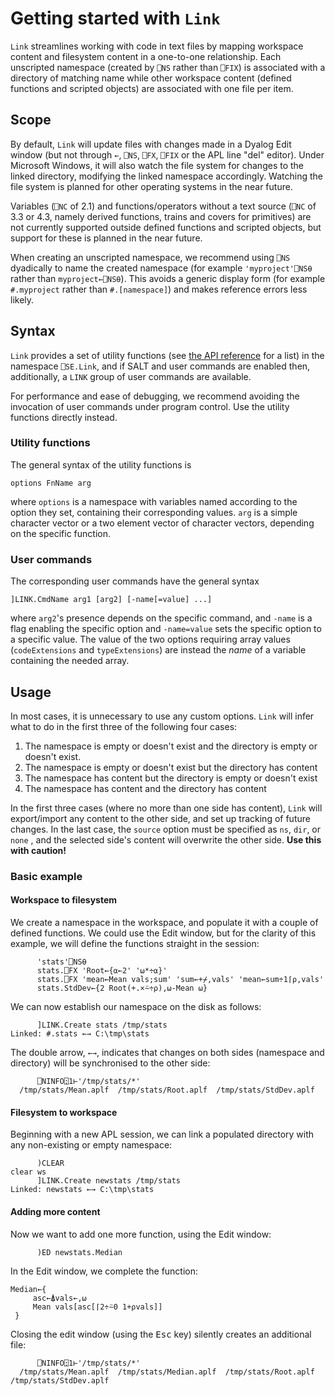 # Getting started with `Link`

`Link` streamlines working with code in text files by mapping workspace content and filesystem content in a one-to-one relationship. Each unscripted namespace (created by `⎕NS` rather than `⎕FIX`) is associated with a directory of matching name while other workspace content (defined functions and scripted objects) are associated with one file per item.

## Scope

By default, `Link` will update files with changes made in a Dyalog Edit window (but not through `←`, `⎕NS`, `⎕FX`, `⎕FIX` or the APL line "del" editor). Under Microsoft Windows, it will also watch the file system for changes to the linked directory, modifying the linked namespace accordingly. Watching the file system is planned for other operating systems in the near future.

Variables (`⎕NC` of 2.1) and functions/operators without a text source (`⎕NC` of 3.3 or 4.3, namely derived functions, trains and covers for primitives) are not currently supported outside defined functions and scripted objects, but support for these is planned in the near future.

When creating an unscripted namespace, we recommend using `⎕NS` dyadically to name the created namespace (for example `'myproject'⎕NS⍬` rather than `myproject←⎕NS⍬`). This avoids a generic display form (for example `#.myproject` rather than `#.[namespace]`) and makes reference errors less likely.

## Syntax

`Link` provides a set of utility functions (see [the API reference](API.md) for a list) in the namespace `⎕SE.Link`, and if SALT and user commands are enabled then, additionally, a `LINK` group of user commands are available.

For performance and ease of debugging, we recommend avoiding the invocation of user commands under program control. Use the utility functions directly instead.

### Utility functions

The general syntax of the utility functions is

```apl
options FnName arg
```
where `options` is a namespace with variables named according to the option they set, containing their corresponding values. `arg` is a simple character vector or a two element vector of character vectors, depending on the specific function.

### User commands

The corresponding user commands have the general syntax
```
]LINK.CmdName arg1 [arg2] [-name[=value] ...]
```
where `arg2`'s presence depends on the specific command, and `-name` is a flag enabling the specific option and `-name=value` sets the specific option to a specific value. The value of the two options requiring array values (`codeExtensions` and `typeExtensions`) are instead the *name* of a variable containing the needed array.

## Usage

In most cases, it is unnecessary to use any custom options. `Link` will infer what to do in the first three of the following four cases:

1. The namespace is empty or doesn't exist and the directory is empty or doesn't exist.
1. The namespace is empty or doesn't exist but the directory has content
1. The namespace has content but the directory is empty or doesn't exist
1. The namespace has content and the directory has content

In the first three cases (where no more than one side has content), `Link` will export/import any content to the other side, and set up tracking of future changes. In the last case, the `source` option must be specified as `ns`, `dir`, or `none` , and the selected side's content will overwrite the other side. **Use this with caution!**

### Basic example

#### Workspace to filesystem

We create a namespace in the workspace, and populate it with a couple of defined functions. We could use the Edit window, but for the clarity of this example, we will define the functions straight in the session:
```apl
      'stats'⎕NS⍬
      stats.⎕FX 'Root←{⍺←2' '⍵*÷⍺}'
      stats.⎕FX 'mean←Mean vals;sum' 'sum←+⌿,vals' 'mean←sum÷1⌈⍴,vals'
      stats.StdDev←{2 Root(+.×⍨÷⍴),⍵-Mean ⍵}
```
We can now establish our namespace on the disk as follows:
```apl
      ]LINK.Create stats /tmp/stats
Linked: #.stats ←→ C:\tmp\stats
```
The double arrow, `←→`, indicates that changes on both sides (namespace and directory) will be synchronised to the other side:
```apl
      ⎕NINFO⍠1⊢'/tmp/stats/*'
  /tmp/stats/Mean.aplf  /tmp/stats/Root.aplf  /tmp/stats/StdDev.aplf  
```
#### Filesystem to workspace

Beginning with a new APL session, we can link a populated directory with any non-existing or empty namespace:

```apl
      )CLEAR
clear ws
      ]LINK.Create newstats /tmp/stats
Linked: newstats ←→ C:\tmp\stats
```

#### Adding more content

Now we want to add one more function, using the Edit window:

```apl
      )ED newstats.Median
```

In the Edit window, we complete the function:

```apl
Median←{
     asc←⍋vals←,⍵
     Mean vals[asc[⌈2÷⍨0 1+⍴vals]]
 }
```

Closing the edit window (using the <kbd>Esc</kbd> key) silently creates an additional file:

```apl
      ⎕NINFO⍠1⊢'/tmp/stats/*'
  /tmp/stats/Mean.aplf  /tmp/stats/Median.aplf  /tmp/stats/Root.aplf  /tmp/stats/StdDev.aplf  
```
